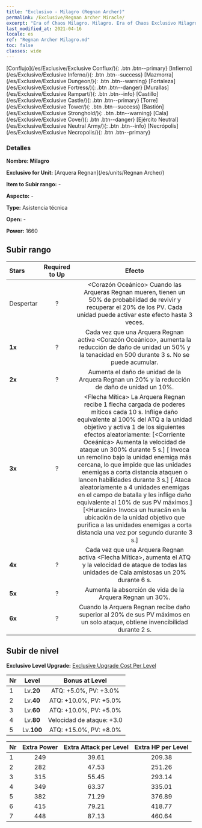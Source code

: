 ```yaml
---
title: "Exclusivo - Milagro (Regnan Archer)"
permalink: /Exclusive/Regnan Archer Miracle/
excerpt: "Era of Chaos Milagro. Milagro. Era of Chaos Exclusivo Milagro. Arquera Regnan Exclusivo."
last_modified_at: 2021-04-16
locale: es
ref: "Regnan Archer Milagro.md"
toc: false
classes: wide
---
```

 [Conflujo](/es/Exclusive/Exclusive Conflux/){: .btn .btn--primary} [Infierno](/es/Exclusive/Exclusive Inferno/){: .btn .btn--success} [Mazmorra](/es/Exclusive/Exclusive Dungeon/){: .btn .btn--warning} [Fortaleza](/es/Exclusive/Exclusive Fortress/){: .btn .btn--danger} [Murallas](/es/Exclusive/Exclusive Rampart/){: .btn .btn--info} [Castillo](/es/Exclusive/Exclusive Castle/){: .btn .btn--primary} [Torre](/es/Exclusive/Exclusive Tower/){: .btn .btn--success} [Bastión](/es/Exclusive/Exclusive Stronghold/){: .btn .btn--warning} [Cala](/es/Exclusive/Exclusive Cove/){: .btn .btn--danger} [Ejército Neutral](/es/Exclusive/Exclusive Neutral Army/){: .btn .btn--info} [Necrópolis](/es/Exclusive/Exclusive Necropolis/){: .btn .btn--primary} 

### Detalles
 **Nombre: Milagro** 

 **Exclusivo for Unit:** [Arquera Regnan](/es/units/Regnan Archer/) 

 **Item to Subir rango:** -

 **Aspecto:** -

 **Type:** Asistencia técnica

 **Open:** -

 **Power:** 1660

## Subir rango

  |     Stars    |  Required to Up | Efecto |
  |:-------------|:---------------:|:---------------:|
  |  Despertar  | ? | <Corazón Oceánico> Cuando las Arqueras Regnan mueren, tienen un 50% de probabilidad de revivir y recuperar el 20% de los PV. Cada unidad puede activar este efecto hasta 3 veces. |
  | **1x** <i class="fas fa-star"/> | ? | Cada vez que una Arquera Regnan activa <Corazón Oceánico>, aumenta la reducción de daño de unidad un 50% y la tenacidad en 500 durante 3 s. No se puede acumular. |
  | **2x** <i class="fas fa-star"/> | ? | Aumenta el daño de unidad de la Arquera Regnan un 20% y la reducción de daño de unidad un 10%. |
  | **3x** <i class="fas fa-star"/> | ? | <Flecha Mítica> La Arquera Regnan recibe 1 flecha cargada de poderes míticos cada 10 s. Inflige daño equivalente al 100% del ATQ a la unidad objetivo y activa 1 de los siguientes efectos aleatoriamente:                  [<Corriente Oceánica> Aumenta la velocidad de ataque un 300% durante 5 s.]                                [<Remolino> Invoca un remolino bajo la unidad enemiga más cercana, lo que impide que las unidades enemigas a corta distancia ataquen o lancen habilidades durante 3 s.]                                 [<Tormenta> Ataca aleatoriamente a 4 unidades enemigas en el campo de batalla y les inflige daño equivalente al 10% de sus PV máximos.]            [<Huracán> Invoca un huracán en la ubicación de la unidad objetivo que purifica a las unidades enemigas a corta distancia una vez por segundo durante 3 s.] |
  | **4x** <i class="fas fa-star"/> | ? | Cada vez que una Arquera Regnan activa <Flecha Mítica>, aumenta el ATQ y la velocidad de ataque de todas las unidades de Cala amistosas un 20% durante 6 s. |
  | **5x** <i class="fas fa-star"/> | ? | Aumenta la absorción de vida de la Arquera Regnan un 30%. |
  | **6x** <i class="fas fa-star"/> | ? | <Puerto Seguro> Cuando la Arquera Regnan recibe daño superior al 20% de sus PV máximos en un solo ataque, obtiene invencibilidad durante 2 s. |


## Subir de nivel
 **Exclusivo Level Upgrade:** [Exclusive Upgrade Cost Per Level](/Exclusive/ExclusiveUpgradeCostPerLevel/)

  |  Nr  |   Level  | Bonus at Level |
  |:-----|:--------:|:--------------:|
  | 1 | Lv.**20** | ATQ: +5.0%, PV: +3.0% |
  | 2 | Lv.**40** | ATQ: +10.0%, PV: +5.0% |
  | 3 | Lv.**60** | ATQ: +10.0%, PV: +5.0% |
  | 4 | Lv.**80** | Velocidad de ataque: +3.0 |
  | 5 | Lv.**100** | ATQ: +15.0%, PV: +8.0% |


  |  Nr  |  Extra Power | Extra Attack per Level | Extra HP per Level |
  |:-----|:--------:|:--------:|:--------:|
  | 1 | 249 | 39.61 | 209.38 |
  | 2 | 282 | 47.53 | 251.26 |
  | 3 | 315 | 55.45 | 293.14 |
  | 4 | 349 | 63.37 | 335.01 |
  | 5 | 382 | 71.29 | 376.89 |
  | 6 | 415 | 79.21 | 418.77 |
  | 7 | 448 | 87.13 | 460.64 |


